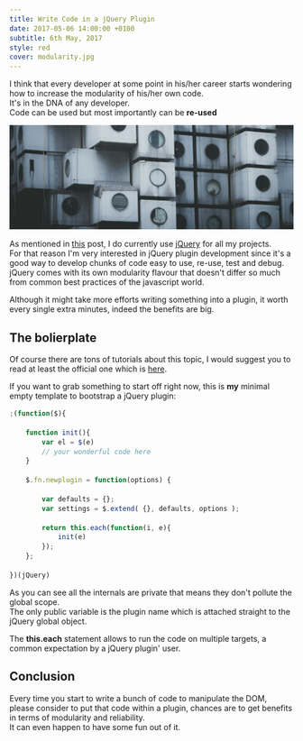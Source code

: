 ```yaml
---
title: Write Code in a jQuery Plugin
date: 2017-05-06 14:00:00 +0100
subtitle: 6th May, 2017
style: red
cover: modularity.jpg
---
```



I think that every developer at some point in his/her career starts wondering how to increase the modularity of his/her own code.  
It's in the DNA of any developer.  
Code can be used but most importantly can be **re-used**

![](../assets/posts/write-code-in-a-jquery-plugin/modularity.jpg)

As mentioned in [this](/blog/still-using-jquery/) post, I do currently use [jQuery](http://jquery.com) for all my projects.  
For that reason I'm very interested in jQuery plugin development since it's a good way to develop chunks of code easy to use, re-use, test and debug.  
jQuery comes with its own modularity flavour that doesn't differ so much from common best practices of the javascript world.

Although it might take more efforts writing something into a plugin, it worth every single extra minutes, indeed the benefits are big.

## The bolierplate

Of course there are tons of tutorials about this topic, I would suggest you to read at least the official one which is [here](https://learn.jquery.com/plugins/basic-plugin-creation/).

If you want to grab something to start off right now, this is **my** minimal empty template to bootstrap a jQuery plugin:

```js
;(function($){

    function init(){
        var el = $(e)
        // your wonderful code here
    }

    $.fn.newplugin = function(options) {
        
        var defaults = {};
        var settings = $.extend( {}, defaults, options );
        
        return this.each(function(i, e){
            init(e)
        });
    };

})(jQuery)
```

As you can see all the internals are private that means they don't pollute the global scope.  
The only public variable is the plugin name which is attached straight to the jQuery global object.

The **this.each** statement allows to run the code on multiple targets, a common expectation by a jQuery plugin' user.

## Conclusion

Every time you start to write a bunch of code to manipulate the DOM, please consider to put that code within a plugin, chances are to get benefits in terms of modularity and reliability.  
It can even happen to have some fun out of it.
